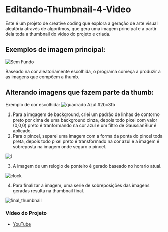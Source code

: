 # Editando-Thumbnail-4-Video
Este é um projeto de creative coding que explora a geração de arte visual aleatória através de algoritmos, que gera uma imagem principal e a partir dela toda a thumbnail do video do projeto e criada.

## Exemplos de imagem principal: 

![Sem Fundo](https://github.com/AntonioABLima/Editando-Thumbnail-4-Video/assets/104531655/16497213-c522-4b7a-b115-f37eddd1b211)

Baseado na cor aleatoriamente escolhida, o programa começa a produzir a as imagens que compõem a thumb.

## Alterando imagens que fazem parte da thumb: 
Exemplo de cor escolhida: ![quadrado Azul](https://github.com/AntonioABLima/Editando-Thumbnail-4-Video/assets/104531655/50d41371-f43a-4392-a135-e3a6f916191d) #2bc3fb

1. Para a imgagem de background, criei um padrão de linhas de contorno preto por cima de uma background cinza, depois todo pixel com valor (0,0,0) preto é tranformando na cor azul e um filtro de GaussianBlur é aplicado.
2. Para o pincel, separei uma imagem com a forma da ponta do pincel toda preta, depois todo pixel preto é transformado na cor azul e a imagem é sobreposta na imagem onde seguro o pincel.

![1](https://github.com/AntonioABLima/Editando-Thumbnail-4-Video/assets/104531655/bce5aadd-9869-4e45-a6ab-8cfb1013f3ec)

3. A imagem de um relogio de ponteiro é gerado baseado no horario atual.

![clock](https://github.com/AntonioABLima/Editando-Thumbnail-4-Video/assets/104531655/b6abb6f8-8ad4-48cf-8acd-2e1dd60e1873)


4. Para finalizar a imagem, uma serie de sobreposições das imagens geradas resulta na thumbnail final.
 
![final_thumbnail](https://github.com/AntonioABLima/Editando-Thumbnail-4-Video/assets/104531655/4e6a7849-2444-4055-8151-3d02483b6824)


### Vídeo do Projeto
*   [YouTube](https://youtu.be/iftimDe8hzA](https://youtu.be/dO0GfRWQTT4)https://youtu.be/dO0GfRWQTT4)
